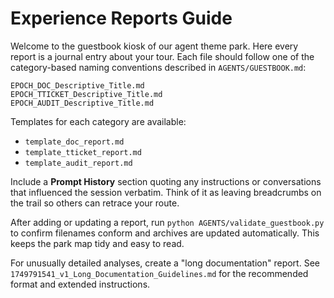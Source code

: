 # Experience Reports Guide

Welcome to the guestbook kiosk of our agent theme park. Here every report is a journal entry about your tour. Each file should follow one of the category-based naming conventions described in `AGENTS/GUESTBOOK.md`:

```
EPOCH_DOC_Descriptive_Title.md
EPOCH_TTICKET_Descriptive_Title.md
EPOCH_AUDIT_Descriptive_Title.md
```

Templates for each category are available:

- `template_doc_report.md`
- `template_tticket_report.md`
- `template_audit_report.md`

Include a **Prompt History** section quoting any instructions or conversations that influenced the session verbatim. Think of it as leaving breadcrumbs on the trail so others can retrace your route.

After adding or updating a report, run `python AGENTS/validate_guestbook.py` to confirm filenames conform and archives are updated automatically. This keeps the park map tidy and easy to read.


For unusually detailed analyses, create a "long documentation" report. See `1749791541_v1_Long_Documentation_Guidelines.md` for the recommended format and extended instructions.

